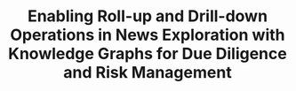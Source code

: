 ---
title: "Enabling Roll-up and Drill-down Operations in News Exploration with Knowledge Graphs for Due Diligence and Risk Management"
authors:
- Sha Wang
- Yuchen Li
- Hanhua Xiao
- admin
- Lambert Deng
- Yanfei Dong

publication_types: ["1"]
publication: In *IEEE ICDE 2024 (Industrial and Applications Track)*
publication_short: In *ICDE 2024 (Industrial and Applications Track)*
publishDate: "2024-03-06"

abstract: 

#tags:
#- Source Themes
featured: true

links:
---